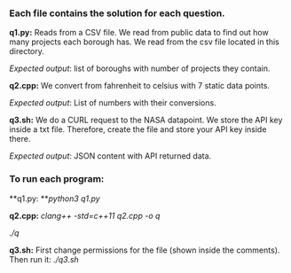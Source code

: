 
### Each file contains the solution for each question.
**q1.py:** Reads from a CSV file. We read from public data to find out how many projects each borough has. We read from the csv file located in this directory.

*Expected output*: list of boroughs with number of projects they contain.

**q2.cpp:** We convert from fahrenheit to celsius with 7 static data points.

*Expected output*: List of numbers with their conversions.

**q3.sh:** We do a CURL request to the NASA datapoint. We store the API key inside a txt file. Therefore, create the file and store your API key inside there.

*Expected output*: JSON content with API returned data.

### To run each program:

**q1.py: ***python3 q1.py*

**q2.cpp:** *clang++ -std=c++11 q2.cpp -o q*

*./q*

**q3.sh:** First change permissions for the file (shown inside the comments). Then run it: *./q3.sh*

